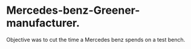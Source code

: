 # Mercedes-benz-Greener-manufacturer.
Objective was to cut the time a Mercedes benz spends on a test bench.
